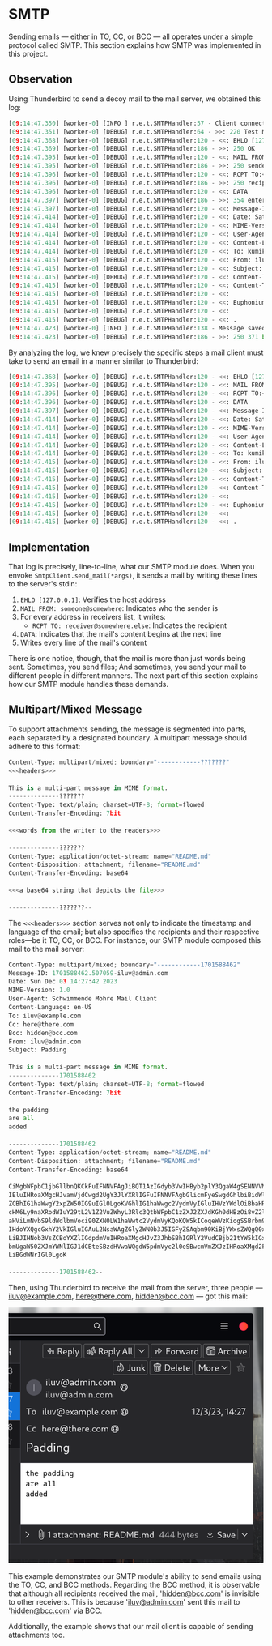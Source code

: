 
# SMTP

Sending emails — either in TO, CC, or BCC — all operates under a simple protocol called SMTP. This section explains how SMTP was implemented in this project.

## Observation

Using Thunderbird to send a decoy mail to the mail server, we obtained this log:

```py
[09:14:47.350] [worker-0] [INFO ] r.e.t.SMTPHandler:57 - Client connected: /127.0.0.1:51268
[09:14:47.351] [worker-0] [DEBUG] r.e.t.SMTPHandler:64 - >>: 220 Test Mail Server
[09:14:47.368] [worker-0] [DEBUG] r.e.t.SMTPHandler:120 - <<: EHLO [127.0.0.1]
[09:14:47.369] [worker-0] [DEBUG] r.e.t.SMTPHandler:186 - >>: 250 OK
[09:14:47.395] [worker-0] [DEBUG] r.e.t.SMTPHandler:120 - <<: MAIL FROM:<iluv@example.com>
[09:14:47.395] [worker-0] [DEBUG] r.e.t.SMTPHandler:186 - >>: 250 sender <iluv@example.com> OK
[09:14:47.396] [worker-0] [DEBUG] r.e.t.SMTPHandler:120 - <<: RCPT TO:<kumiko@some.where>
[09:14:47.396] [worker-0] [DEBUG] r.e.t.SMTPHandler:186 - >>: 250 recipient <kumiko@some.where> OK
[09:14:47.396] [worker-0] [DEBUG] r.e.t.SMTPHandler:120 - <<: DATA
[09:14:47.397] [worker-0] [DEBUG] r.e.t.SMTPHandler:186 - >>: 354 enter mail, end with line containing only "."
[09:14:47.397] [worker-0] [DEBUG] r.e.t.SMTPHandler:120 - <<: Message-ID: <b73864a6-6e6b-4bd4-8bec-89aab3bc6a27@example.com>
[09:14:47.414] [worker-0] [DEBUG] r.e.t.SMTPHandler:120 - <<: Date: Sat, 11 Nov 2023 09:14:47 +0700
[09:14:47.414] [worker-0] [DEBUG] r.e.t.SMTPHandler:120 - <<: MIME-Version: 1.0
[09:14:47.414] [worker-0] [DEBUG] r.e.t.SMTPHandler:120 - <<: User-Agent: Mozilla Thunderbird
[09:14:47.414] [worker-0] [DEBUG] r.e.t.SMTPHandler:120 - <<: Content-Language: en-US
[09:14:47.414] [worker-0] [DEBUG] r.e.t.SMTPHandler:120 - <<: To: kumiko@some.where
[09:14:47.415] [worker-0] [DEBUG] r.e.t.SMTPHandler:120 - <<: From: iluvgirlswithglasses <iluv@example.com>
[09:14:47.415] [worker-0] [DEBUG] r.e.t.SMTPHandler:120 - <<: Subject: Eupho
[09:14:47.415] [worker-0] [DEBUG] r.e.t.SMTPHandler:120 - <<: Content-Type: text/plain; charset=UTF-8; format=flowed
[09:14:47.415] [worker-0] [DEBUG] r.e.t.SMTPHandler:120 - <<: Content-Transfer-Encoding: 7bit
[09:14:47.415] [worker-0] [DEBUG] r.e.t.SMTPHandler:120 - <<: 
[09:14:47.415] [worker-0] [DEBUG] r.e.t.SMTPHandler:120 - <<: Euphonium!
[09:14:47.415] [worker-0] [DEBUG] r.e.t.SMTPHandler:120 - <<: 
[09:14:47.415] [worker-0] [DEBUG] r.e.t.SMTPHandler:120 - <<: .
[09:14:47.423] [worker-0] [INFO ] r.e.t.SMTPHandler:138 - Message saved to [/home/mika/r/repos/mail-client/3rd-party/.test-mail-server/kumiko@some.where/20231111091447416.msg]
[09:14:47.423] [worker-0] [DEBUG] r.e.t.SMTPHandler:186 - >>: 250 371 bytes accepted
```

By analyzing the log, we knew precisely the specific steps a mail client must take to send an email in a manner similar to Thunderbird:

```py
[09:14:47.368] [worker-0] [DEBUG] r.e.t.SMTPHandler:120 - <<: EHLO [127.0.0.1]
[09:14:47.395] [worker-0] [DEBUG] r.e.t.SMTPHandler:120 - <<: MAIL FROM:<iluv@example.com>
[09:14:47.396] [worker-0] [DEBUG] r.e.t.SMTPHandler:120 - <<: RCPT TO:<kumiko@some.where>
[09:14:47.396] [worker-0] [DEBUG] r.e.t.SMTPHandler:120 - <<: DATA
[09:14:47.397] [worker-0] [DEBUG] r.e.t.SMTPHandler:120 - <<: Message-ID: <b73864a6-6e6b-4bd4-8bec-89aab3bc6a27@example.com>
[09:14:47.414] [worker-0] [DEBUG] r.e.t.SMTPHandler:120 - <<: Date: Sat, 11 Nov 2023 09:14:47 +0700
[09:14:47.414] [worker-0] [DEBUG] r.e.t.SMTPHandler:120 - <<: MIME-Version: 1.0
[09:14:47.414] [worker-0] [DEBUG] r.e.t.SMTPHandler:120 - <<: User-Agent: Mozilla Thunderbird
[09:14:47.414] [worker-0] [DEBUG] r.e.t.SMTPHandler:120 - <<: Content-Language: en-US
[09:14:47.414] [worker-0] [DEBUG] r.e.t.SMTPHandler:120 - <<: To: kumiko@some.where
[09:14:47.415] [worker-0] [DEBUG] r.e.t.SMTPHandler:120 - <<: From: iluvgirlswithglasses <iluv@example.com>
[09:14:47.415] [worker-0] [DEBUG] r.e.t.SMTPHandler:120 - <<: Subject: Eupho
[09:14:47.415] [worker-0] [DEBUG] r.e.t.SMTPHandler:120 - <<: Content-Type: text/plain; charset=UTF-8; format=flowed
[09:14:47.415] [worker-0] [DEBUG] r.e.t.SMTPHandler:120 - <<: Content-Transfer-Encoding: 7bit
[09:14:47.415] [worker-0] [DEBUG] r.e.t.SMTPHandler:120 - <<: 
[09:14:47.415] [worker-0] [DEBUG] r.e.t.SMTPHandler:120 - <<: Euphonium!
[09:14:47.415] [worker-0] [DEBUG] r.e.t.SMTPHandler:120 - <<: 
[09:14:47.415] [worker-0] [DEBUG] r.e.t.SMTPHandler:120 - <<: .
```

## Implementation

That log is precisely, line-to-line, what our SMTP module does. When you envoke `SmtpClient.send_mail(*args)`, it sends a mail by writing these lines to the server's stdin:

1. `EHLO [127.0.0.1]`: Verifies the host address
2. `MAIL FROM: someone@somewhere`: Indicates who the sender is
3. For every address in receivers list, it writes:
    - `RCPT TO: receiver@somewhere.else`: Indicates the recipient
4. `DATA`: Indicates that the mail's content begins at the next line
5. Writes every line of the mail's content

There is one notice, though, that the mail is more than just words being sent. Sometimes, you send files; And sometimes, you send your mail to different people in different manners. The next part of this section explains how our SMTP module handles these demands.

## Multipart/Mixed Message

To support attachments sending, the message is segmented into parts, each separated by a designated boundary. A multipart message should adhere to this format:

```py
Content-Type: multipart/mixed; boundary="------------???????"
<<<headers>>>

This is a multi-part message in MIME format.
--------------???????
Content-Type: text/plain; charset=UTF-8; format=flowed
Content-Transfer-Encoding: 7bit

<<<words from the writer to the readers>>>

--------------???????
Content-Type: application/octet-stream; name="README.md"
Content-Disposition: attachment; filename="README.md"
Content-Transfer-Encoding: base64

<<<a base64 string that depicts the file>>>

--------------???????--
```

The `<<<headers>>>` section serves not only to indicate the timestamp and language of the email; but also specifies the recipients and their respective roles—be it TO, CC, or BCC. For instance, our SMTP module composed this mail to the mail server:

```py
Content-Type: multipart/mixed; boundary="------------1701588462"
Message-ID: 1701588462.507059-iluv@admin.com
Date: Sun Dec 03 14:27:42 2023
MIME-Version: 1.0
User-Agent: Schwimmende Mohre Mail Client
Content-Language: en-US
To: iluv@example.com
Cc: here@there.com
Bcc: hidden@bcc.com
From: iluv@admin.com
Subject: Padding

This is a multi-part message in MIME format.
--------------1701588462
Content-Type: text/plain; charset=UTF-8; format=flowed
Content-Transfer-Encoding: 7bit

the padding
are all
added

--------------1701588462
Content-Type: application/octet-stream; name="README.md"
Content-Disposition: attachment; filename="README.md"
Content-Transfer-Encoding: base64

CiMgbWFpbC1jbGllbnQKCkFuIFNNVFAgJiBQT1AzIGdyb3VwIHByb2plY3QgaW4gSENNVVMu
IEluIHRoaXMgcHJvamVjdCwgd2UgY3JlYXRlIGFuIFNNVFAgbGlicmFyeSwgdGhlbiBidWls
ZCBhIG1haWwgY2xpZW50IG9uIGl0LgoKVGhlIG1haWwgc2VydmVyIGluIHVzYWdlOiBbaHR0
cHM6Ly9naXRodWIuY29tL2V1Z2VuZWhyL3Rlc3QtbWFpbC1zZXJ2ZXJdKGh0dHBzOi8vZ2l0
aHViLmNvbS9ldWdlbmVoci90ZXN0LW1haWwtc2VydmVyKQoKQW5kICoqeWVzKiogSSBrbm93
IHdoYXQgcGxhY2VkIGluIGAuL2NsaWAgZGlyZWN0b3J5IGFyZSAqbm90KiBjYWxsZWQgQ0xJ
LiBJIHNob3VsZCBoYXZlIGdpdmVuIHRoaXMgcHJvZ3JhbSBhIGRlY2VudCBjb21tYW5kIGxp
bmUgaW50ZXJmYWNlIGJ1dCBteSBzdHVwaWQgdW5pdmVyc2l0eSBwcmVmZXJzIHRoaXMgd2F5
LiBGdWNrIGl0LgoK

--------------1701588462--
```

Then, using Thunderbird to receive the mail from the server, three people — iluv@example.com, here@there.com, hidden@bcc.com — got this mail:

![Thunderbird](thunderbird.png)

This example demonstrates our SMTP module's ability to send emails using the TO, CC, and BCC methods. Regarding the BCC method, it is observable that although all recipients received the mail, 'hidden@bcc.com' is invisible to other receivers. This is because 'iluv@admin.com' sent this mail to 'hidden@bcc.com' via BCC.

Additionally, the example shows that our mail client is capable of sending attachments too.

